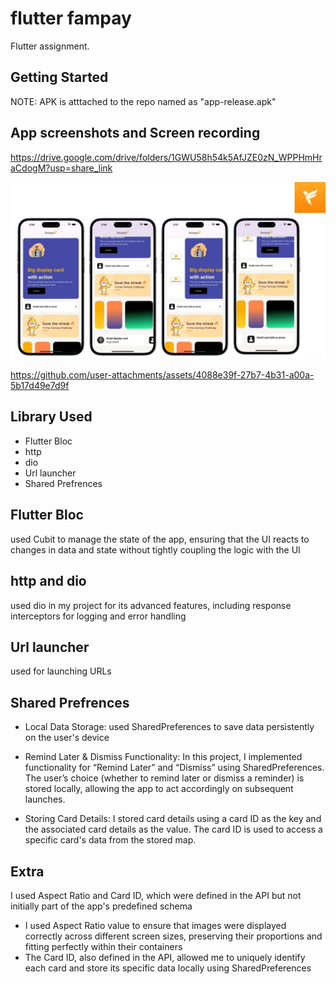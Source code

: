 # flutter fampay

Flutter assignment.

## Getting Started

NOTE: APK is atttached to the repo named as "app-release.apk"

## App screenshots and Screen recording

https://drive.google.com/drive/folders/1GWU58h54k5AfJZE0zN_WPPHmHraCdogM?usp=share_link

![Alt text](https://raw.githubusercontent.com/Bhaveshupadhyay/gym/refs/heads/main/fam.jpg "Fam Ios screenshots")

https://github.com/user-attachments/assets/4088e39f-27b7-4b31-a00a-5b17d49e7d9f

## Library Used

- Flutter Bloc
- http
- dio
- Url launcher
- Shared Prefrences

## Flutter Bloc

used Cubit to manage the state of the app, ensuring that the UI reacts to changes in data and state without tightly coupling the logic with the UI

## http and dio

used dio in my project for its advanced features, including response interceptors for logging and error handling

## Url launcher

used for launching URLs

## Shared Prefrences

- Local Data Storage: used SharedPreferences to save data persistently on the user's device

- Remind Later & Dismiss Functionality: In this project, I implemented functionality for “Remind Later” and “Dismiss” using SharedPreferences. The user’s choice (whether to remind later or dismiss a reminder) is stored locally, allowing the app to act accordingly on subsequent launches.
 
- Storing Card Details: I stored card details using a card ID as the key and the associated card details as the value. The card ID is used to access a specific card's data from the stored map.

## Extra

 I used Aspect Ratio and Card ID, which were defined in the API but not initially part of the app's predefined schema

- I used Aspect Ratio value to ensure that images were displayed correctly across different screen sizes, preserving their proportions and fitting perfectly within their containers
- The Card ID, also defined in the API, allowed me to uniquely identify each card and store its specific data locally using SharedPreferences








